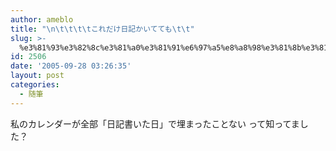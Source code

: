 ```yaml
---
author: ameblo
title: "\n\t\t\t\tこれだけ日記かいてても\t\t"
slug: >-
  %e3%81%93%e3%82%8c%e3%81%a0%e3%81%91%e6%97%a5%e8%a8%98%e3%81%8b%e3%81%84%e3%81%a6%e3%81%a6%e3%82%82
id: 2506
date: '2005-09-28 03:26:35'
layout: post
categories:
  - 随筆
---
```


私のカレンダーが全部「日記書いた日」で埋まったことない って知ってました？